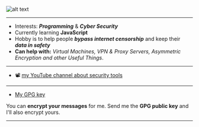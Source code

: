  ![alt text](https://github.com/autopilotcode/My_Learning_Templates/blob/main/Andrii%20Faieiev.png)
 
---
- Interests: **_Programming_** & **_Cyber Security_**
- Currently learning **JavaScript**
- Hobby is to help people **_bypass internet censorship_** and keep their **_data in safety_**
- **Can help with:** _Virtual Machines, VPN & Proxy Servers, Asymmetric Encryption and other Useful Things_.
---
- 📽️ [my YouTube channel about security tools](https://www.youtube.com/channel/UCY_2FuUykbrEGUoOtsskT1A)
___
- [My GPG key](https://github.com/autopilotcode/autopilotcode/blob/c79972b34bd0285f2af9c3186ed7f37e0b237a8b/autopilotcode.pub "GPG Public Key")

You can **encrypt your messages** for me. Send me the **GPG public key** and I'll also encrypt yours.

---


<!---
autopilotcode/autopilotcode is a ✨ special ✨ repository because its `README.md` (this file) appears on your GitHub profile.
You can click the Preview link to take a look at your changes.
--->
